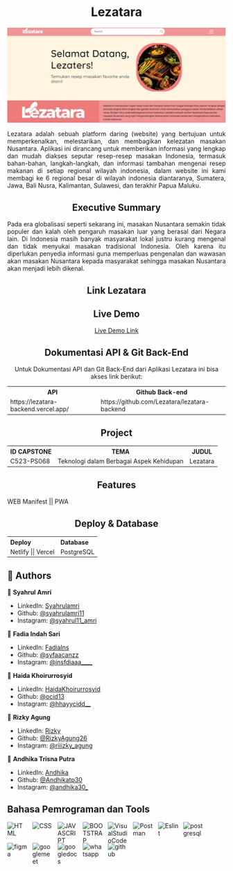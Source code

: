 
<h1 align="center">  Lezatara </h1>

 ![img 3](src/asset/beranda.png)
<div align="center" style="text-align: justify">
  <p>Lezatara adalah sebuah platform daring (website) yang bertujuan untuk memperkenalkan, melestarikan, dan membagikan kelezatan masakan Nusantara. Aplikasi ini dirancang untuk memberikan informasi yang lengkap dan mudah diakses seputar resep-resep masakan Indonesia, termasuk bahan-bahan, langkah-langkah, dan informasi tambahan mengenai resep makanan di setiap regional wilayah indonesia, dalam website ini kami membagi ke 6 regional besar di wilayah indonesia diantaranya, Sumatera, Jawa, Bali Nusra, Kalimantan, Sulawesi, dan terakhir Papua Maluku.</p>
</div>

<h2 align="center"> Executive Summary </h2>
<div align="center" style="text-align: justify">
  Pada era globalisasi seperti sekarang ini, masakan Nusantara semakin tidak populer dan kalah oleh pengaruh masakan luar yang berasal dari Negara lain. Di Indonesia masih banyak masyarakat lokal justru kurang mengenal dan tidak menyukai masakan tradisional Indonesia. Oleh karena itu diperlukan penyedia informasi guna memperluas pengenalan dan wawasan akan masakan Nusantara kepada masyarakat sehingga masakan Nusantara akan menjadi lebih dikenal.
</div>

<h2 align="center">Link Lezatara</h2>

<div>
 <a href="https://lezatara.netlify.app/"></a>
</div>

<h2 align="center">Live Demo </h2>

<div align="center">
<a href="https://google.com" text-align="center">Live Demo Link</a>
</div>

<h2 align="center"> Dokumentasi API & Git Back-End </h2>

<div align="center" text-align=" left" >
 
  Untuk Dokumentasi API dan Git Back-End dari Aplikasi Lezatara ini bisa akses link berikut: <br>
 
 
   <table>
    <tr>
      <th> API </th>
      <th> Github Back-end </th>
    </tr>
    <tr>
     <td> https://lezatara-backend.vercel.app/   </td>
     <td> https://github.com/Lezatara/lezatara-backend   </td>
    </tr>
  </table>
       
  
 
 </div>



<h2 align="center"> Project </h2>


<div align="center" text-align=" left" >

  <table>
    <tr>
      <th> ID CAPSTONE </th>
      <th> TEMA </th>
      <th> JUDUL </th>
    </tr>
    <tr>
     <td>  C523-PS068 </td>
     <td>  Teknologi dalam Berbagai Aspek Kehidupan </td>
     <td>  Lezatara </td>
    </tr>
  </table>

 </div>



<h2 align="center"> Features </h2>

<div align="center" style="text-align: justify">
  WEB Manifest || PWA 
</div> 

<h2 align="center"> Deploy & Database </h2>

<div align="center" style="text-align: justify">
  <table>
    <tr>
      <th> Deploy </th>
      <th> Database </th>
    </tr>
    <tr>
     <td>   Netlify || Vercel   </td>
     <td>  PostgreSQL  </td>
    </tr>
  </table>
</div>                  

## 👥 Authors <a name="authors"></a>

👤 **Syahrul Amri**

- LinkedIn: [Syahrulamri](https://www.linkedin.com/in/syahrul-amri-1b8338197/)
- Github: [@syahrulamri11](https://github.com/syahrulamri11)
- Instagram: [@syahrul11_amri](https://www.instagram.com/syahrul11_amri/)

👤 **Fadia Indah Sari**

- LinkedIn: [FadiaIns](https://www.linkedin.com/in/fadia-indah-sari-23007427a)
- Github: [@syfaacanzz](https://github.com/syfaacanzz)
- Instagram: [@insfdiaaa____](https://www.instagram.com/insfdiaaa____/)


👤 **Haida Khoirurrosyid**

- LinkedIn: [HaidaKhoirurrosyid](https://www.linkedin.com/in/haidakhoirurrosyid/)
- Github: [@ocid13](https://github.com/ocid13)
- Instagram: [@hhayycidd__](https://www.instagram.com/hhayycidd__/)

👤 **Rizky Agung**

- LinkedIn: [Rizky](https://www.linkedin.com/in/rizky-agung-a2946a288)
- Github: [@RizkyAgung26](https://github.com/RizkyAgung26)
- Instagram: [@riiizky_agung](https://www.instagram.com/riiizky_agung/)

👤 **Andhika Trisna Putra**

- LinkedIn: [Andhika](https://www.linkedin.com/in/andhika-trisna-645523194/)
- Github: [@Andhikatp30](https://github.com/Andhikatp30)
- Instagram: [@andhika30_](https://www.instagram.com/andhika30_/)

## Bahasa Pemrograman dan Tools

[<img align="left" alt="HTML" width="48px" height="48" src="https://img.icons8.com/color/48/html-5--v1.png" style="padding-right:10px;" />][webdev]
[<img align="left" alt="CSS" width="48px" height="48" src="https://img.icons8.com/plasticine/48/css3.png" style="padding-right:10px;" />][webdev]
[<img align="left" alt="JAVASCRIPT" width="48px" height="48" src="https://img.icons8.com/color/48/javascript--v1.png" style="padding-right:10px;" />][webdev]
[<img align="left" alt="BOOTSTRAP" width="48px" height="48" src="https://img.icons8.com/color/48/bootstrap.png" style="padding-right:10px;" />][webdev]
[<img align="left" alt="VisualStudioCode" width="48px"  height="48" src="https://img.icons8.com/color/48/visual-studio-code-2019.png" style="padding-right:10px;" />][webdev]
[<img align="left" alt="Postman" width="48px" height="48" src="https://img.icons8.com/external-tal-revivo-color-tal-revivo/48/external-postman-is-the-only-complete-api-development-environment-logo-color-tal-revivo.png" style="padding-right:10px;" />][webdev]
[<img align="left" alt="Eslint" width="48px" height="48" src="https://img.icons8.com/fluency/48/node-js.png" style="padding-right:10px;" />][webdev]
[<img align="left" alt="postgresql" width="48px" height="48" src="https://img.icons8.com/plasticine/48/postgreesql.png" alt="postgreesql" style="padding-right:10px;"/>][webdev]
[<img align="left" alt="figma" width="48px" height="48" src="https://img.icons8.com/color/48/000000/figma.png" alt="figma" style="padding-right:10px;"/>][webdev]
[<img align="left" alt="googlemeet" width="48px" height="48" src="https://img.icons8.com/color/48/000000/google-meet.png" alt="googlemeet" style="padding-right:10px;"/>][webdev]

[<img align="left" alt="googledocs" width="48px" height="48" src="https://img.icons8.com/color/48/000000/google-docs.png" alt="googledocs" style="padding-right:10px;"/>][webdev]

[<img align="left" alt="whatsapp" width="48px" height="48" src="https://img.icons8.com/color/48/000000/whatsapp.png" alt="whatsapp" style="padding-right:10px;"/>][webdev]

[<img align="left" alt="github" width="48px" height="48" src="https://img.icons8.com/color/48/000000/github.png" alt="github" style="padding-right:10px;"/>][webdev]
<br />
<br />

[webdev]: https://github.com/Lezatara/Lezatara
